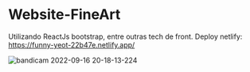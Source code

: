 # Website-FineArt
Utilizando ReactJs bootstrap, entre outras tech de front. Deploy netlify: https://funny-yeot-22b47e.netlify.app/

![bandicam 2022-09-16 20-18-13-224](https://user-images.githubusercontent.com/101139441/190829704-2056b426-5e17-4978-a57a-304291b15e7d.jpg)
